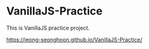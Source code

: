 # VanillaJS-Practice
This is VanillaJS practice project.

https://jeong-seonghoon.github.io/VanillaJS-Practice/
